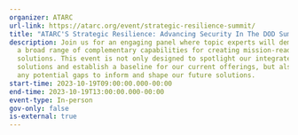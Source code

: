 ```yaml
---
organizer: ATARC
url-link: https://atarc.org/event/strategic-resilience-summit/
title: "ATARC'S Strategic Resilience: Advancing Security In The DOD Summit"
description: Join us for an engaging panel where topic experts will demonstrate
  a broad range of complementary capabilities for creating mission-ready edge
  solutions. This event is not only designed to spotlight our integrated
  solutions and establish a baseline for our current offerings, but also to find
  any potential gaps to inform and shape our future solutions.
start-time: 2023-10-19T09:00:00.000-00:00
end-time: 2023-10-19T13:00:00.000-00:00
event-type: In-person
gov-only: false
is-external: true
---
```

